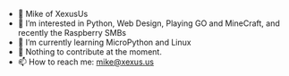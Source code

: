 - 👋 Mike of XexusUs
- 👀 I’m interested in Python, Web Design, Playing GO and MineCraft, and recently the Raspberry SMBs
- 🌱 I’m currently learning MicroPython and Linux
- 💞️ Nothing to contribute at the moment.
- 📫 How to reach me: mike@xexus.us

<!---
XexusUs/XexusUs is a ✨ special ✨ repository because its `README.md` (this file) appears on your GitHub profile.
You can click the Preview link to take a look at your changes.
--->
